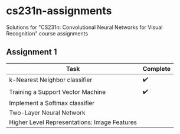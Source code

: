 # cs231n-assignments
Solutions for "CS231n: Convolutional Neural Networks for Visual Recognition" course assignments

## Assignment 1
 Task         | Complete
------------- | -------------
k-Nearest Neighbor classifier      | :heavy_check_mark:
Training a Support Vector Machine  | :heavy_check_mark:
Implement a Softmax classifier     |
Two-Layer Neural Network           |
Higher Level Representations: Image Features  |
